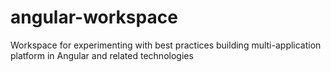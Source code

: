 # angular-workspace
Workspace for experimenting with best practices building multi-application platform in Angular and related technologies
